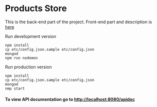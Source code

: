 # Products Store

This is the back-end part of the project. Front-end part and description is [here](https://github.com/yaDaryStil/products-store-ui)


Run development version
```
npm install
cp etc/config.json.sample etc/config.json
mongod
npm run nodemon
```

Run production version
```
npm install
cp etc/config.json.sample etc/config.json
mongod
nmp start
```

#### To view API documentation go to [http://localhost:8080/apidoc](http://localhost:8080/apidoc)
